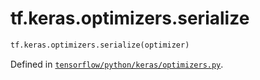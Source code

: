 <div itemscope itemtype="http://developers.google.com/ReferenceObject">
<meta itemprop="name" content="tf.keras.optimizers.serialize" />
</div>

# tf.keras.optimizers.serialize

``` python
tf.keras.optimizers.serialize(optimizer)
```



Defined in [`tensorflow/python/keras/optimizers.py`](https://www.tensorflow.org/code/tensorflow/python/keras/optimizers.py).

